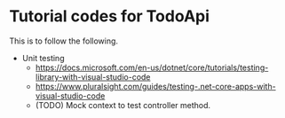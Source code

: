 # Tutorial codes for TodoApi
This is to follow the following.
- Unit testing
   - https://docs.microsoft.com/en-us/dotnet/core/tutorials/testing-library-with-visual-studio-code
   - https://www.pluralsight.com/guides/testing-.net-core-apps-with-visual-studio-code
   - (TODO)  Mock context to test controller method.